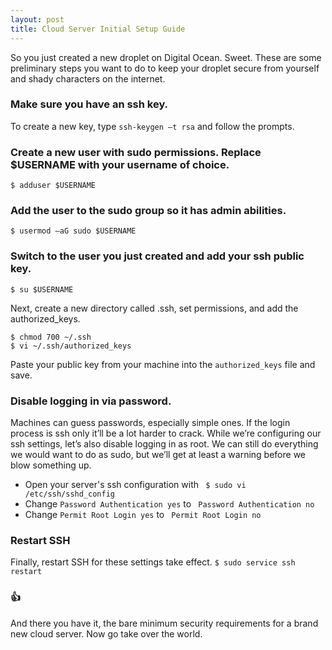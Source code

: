 ```yaml
---
layout: post
title: Cloud Server Initial Setup Guide
---
```


So you just created a new droplet on Digital Ocean. Sweet. These are some preliminary steps you want to do to keep your droplet secure from yourself and shady characters on the internet.


### Make sure you have an ssh key.
To create a new key, type `ssh-keygen –t rsa` and follow the prompts.

### Create a new user with sudo permissions. Replace $USERNAME with your username of choice.
`$ adduser $USERNAME`
### Add the user to the sudo group so it has admin abilities.
`$ usermod –aG sudo $USERNAME`
### Switch to the user you just created and add your ssh public key.
``` $ su $USERNAME ```

Next, create a new directory called .ssh, set permissions, and add the authorized_keys.
``` $ mkdir ~/.ssh
$ chmod 700 ~/.ssh
$ vi ~/.ssh/authorized_keys
 ```
Paste your public key from your machine into the `authorized_keys` file and save.

### Disable logging in via password. 
Machines can guess passwords, especially simple ones. If the login process is ssh only it’ll be a lot harder to crack. While we’re configuring our ssh settings, let’s also disable logging in as root. We can still do everything we would want to do as sudo, but we’ll get at least a warning before we blow something up.
* Open your server's ssh configuration with ` $ sudo vi /etc/ssh/sshd_config`
* Change `Password Authentication yes` to ` Password Authentication no`
* Change `Permit Root Login yes` to ` Permit Root Login no`

### Restart SSH
Finally, restart SSH for these settings take effect.
`$ sudo service ssh restart`

### 👍
And there you have it, the bare minimum security requirements for a brand new cloud server. Now go take over the world.
